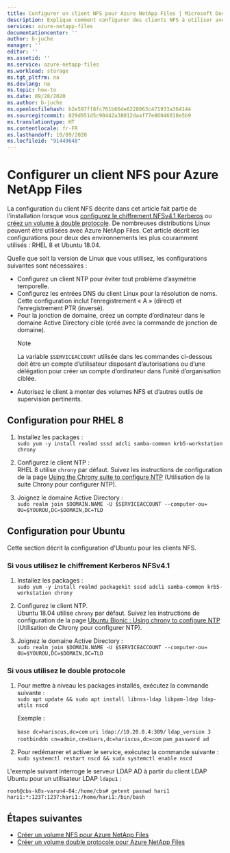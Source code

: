 ```yaml
---
title: Configurer un client NFS pour Azure NetApp Files | Microsoft Docs
description: Explique comment configurer des clients NFS à utiliser avec Azure NetApp Files.
services: azure-netapp-files
documentationcenter: ''
author: b-juche
manager: ''
editor: ''
ms.assetid: ''
ms.service: azure-netapp-files
ms.workload: storage
ms.tgt_pltfrm: na
ms.devlang: na
ms.topic: how-to
ms.date: 09/28/2020
ms.author: b-juche
ms.openlocfilehash: b2e597ff8fc761b66de6228063c471933a364144
ms.sourcegitcommit: 829d951d5c90442a38012daaf77e86046018e5b9
ms.translationtype: HT
ms.contentlocale: fr-FR
ms.lasthandoff: 10/09/2020
ms.locfileid: "91449648"
---
```

# <a name="configure-an-nfs-client-for-azure-netapp-files"></a>Configurer un client NFS pour Azure NetApp Files

La configuration du client NFS décrite dans cet article fait partie de l’installation lorsque vous [configurez le chiffrement NFSv4.1 Kerberos](configure-kerberos-encryption.md) ou [créez un volume à double protocole](create-volumes-dual-protocol.md). De nombreuses distributions Linux peuvent être utilisées avec Azure NetApp Files. Cet article décrit les configurations pour deux des environnements les plus couramment utilisés : RHEL 8 et Ubuntu 18.04. 

Quelle que soit la version de Linux que vous utilisez, les configurations suivantes sont nécessaires :
* Configurez un client NTP pour éviter tout problème d’asymétrie temporelle.
* Configurez les entrées DNS du client Linux pour la résolution de noms.  
    Cette configuration inclut l’enregistrement « A » (direct) et l’enregistrement PTR (inversé). 
* Pour la jonction de domaine, créez un compte d’ordinateur dans le domaine Active Directory cible (créé avec la commande de jonction de domaine). 
    > [!NOTE] 
    > La variable `$SERVICEACCOUNT` utilisée dans les commandes ci-dessous doit être un compte d’utilisateur disposant d’autorisations ou d’une délégation pour créer un compte d’ordinateur dans l’unité d’organisation ciblée.
* Autorisez le client à monter des volumes NFS et d’autres outils de supervision pertinents.

## <a name="rhel-8-configuration"></a>Configuration pour RHEL 8 

1. Installez les packages :   
    `sudo yum -y install realmd sssd adcli samba-common krb5-workstation chrony`

2. Configurez le client NTP :  
    RHEL 8 utilise `chrony` par défaut.  Suivez les instructions de configuration de la page [Using the Chrony suite to configure NTP](https://access.redhat.com/documentation/en-us/red_hat_enterprise_linux/8/html/configuring_basic_system_settings/using-chrony-to-configure-ntp) (Utilisation de la suite Chrony pour configurer NTP).

3. Joignez le domaine Active Directory :  
    `sudo realm join $DOMAIN.NAME -U $SERVICEACCOUNT --computer-ou= OU=$YOUROU,DC=$DOMAIN,DC=TLD`

## <a name="ubuntu-configuration"></a>Configuration pour Ubuntu 
Cette section décrit la configuration d'Ubuntu pour les clients NFS.  

### <a name="if-you-are-using-nfsv41-kerberos-encryption"></a>Si vous utilisez le chiffrement Kerberos NFSv4.1 

1. Installez les packages :  
    `sudo yum -y install realmd packagekit sssd adcli samba-common krb5-workstation chrony`

2. Configurez le client NTP.  
    Ubuntu 18.04 utilise `chrony` par défaut.  Suivez les instructions de configuration de la page [Ubuntu Bionic : Using chrony to configure NTP](https://ubuntu.com/blog/ubuntu-bionic-using-chrony-to-configure-ntp) (Utilisation de Chrony pour configurer NTP).

3. Joignez le domaine Active Directory :  
    `sudo realm join $DOMAIN.NAME -U $SERVICEACCOUNT --computer-ou= OU=$YOUROU,DC=$DOMAIN,DC=TLD`

### <a name="if-you-are-using-dual-protocol"></a>Si vous utilisez le double protocole  

1. Pour mettre à niveau les packages installés, exécutez la commande suivante :  
    `sudo apt update && sudo apt install libnss-ldap libpam-ldap ldap-utils nscd`

    Exemple :   

    `base dc=hariscus,dc=com` `uri ldap://10.20.0.4:389/`
    `ldap_version 3`
    `rootbinddn cn=admin,cn=Users,dc=hariscus,dc=com`
    `pam_password ad`
 
2. Pour redémarrer et activer le service, exécutez la commande suivante :   
    `sudo systemctl restart nscd && sudo systemctl enable nscd`

L'exemple suivant interroge le serveur LDAP AD à partir du client LDAP Ubuntu pour un utilisateur LDAP `ldapu1` :   

`root@cbs-k8s-varun4-04:/home/cbs# getent passwd hari1`   
`hari1:*:1237:1237:hari1:/home/hari1:/bin/bash`   

## <a name="next-steps"></a>Étapes suivantes  

* [Créer un volume NFS pour Azure NetApp Files](azure-netapp-files-create-volumes.md)
* [Créer un volume double protocole pour Azure NetApp Files](create-volumes-dual-protocol.md)


